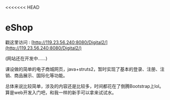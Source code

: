 <<<<<<< HEAD
# eShop #
戳这里访问 : [http://119.23.56.240:8080/Digital2/](http://119.23.56.240:8080/Digital2/)

(网站还在开发中......)

课设做的简单的电子商城网页，java+struts2，暂时实现了基本的登录、注册、注销、商品展示、国际化等功能。

总体来说比较简单，涉及的内容还是比较多，时间都花在了倒腾Bootstrap上lol。算是web开发入门吧，和我一样的新手可以拿来试试水。
